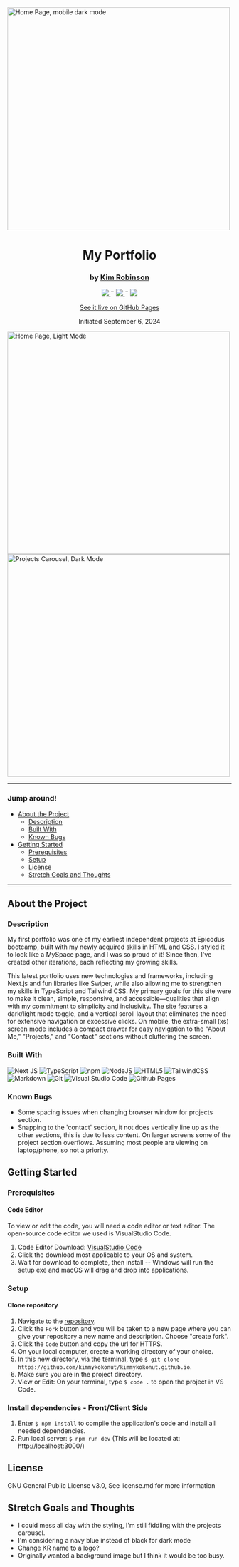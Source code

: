 <img width="500" alt="Home Page, mobile dark mode" src="https://github.com/user-attachments/assets/74c73f6d-6237-4539-b2e0-e13bab52008c">

<center>
  <h1>My Portfolio</h1>
  <h3>by <a href="https://github.com/kimmykokonut">Kim Robinson</a></h3>
  <p>
        <a href="https://github.com/kimmykokonut/kimmykokonut.github.io/stargazers">
            <img src="https://img.shields.io/github/stars/kimmykokonut/kimmykokonut.github.io?color=yellow&style=plastic">
        </a>
        ¨
        <a href="https://github.com/kimmykokonut/kimmykokonut.github.io/blob/main/LICENSE">
            <img src="https://img.shields.io/github/license/kimmykokonut/kimmykokonut.github.io?color=orange&style=plastic">
        </a>
        ¨
        <a href="https://www.linkedin.com/in/robinson-kim/">
            <img src="https://img.shields.io/badge/-LinkedIn-black.svg?style=plastic&logo=linkedin&colorB=2867B2">
        </a>
    </p>    
</p>
  <a href="kimmykokonut.github.io/" alt="hosted site">See it live on GitHub Pages</a>       
  
  <!-- <a href="https://www.linkedin.com/feed/update/urn:li:activity:7203485384104693762/" alt="linked in reference">Learn more here via LinkedIn</a>  -->

  <p>Initiated September 6, 2024</p>  
</center>

<img width="500" alt="Home Page, Light Mode" src="https://github.com/user-attachments/assets/d2294d64-9fab-41e6-bf5b-0b7cba0289f5">
<img width="500" alt="Projects Carousel, Dark Mode" src="https://github.com/user-attachments/assets/27d157b0-3f3d-4cfa-9023-ea6358702e77">

---

### Jump around!

- <a href="#about-the-project">About the Project</a>
  - <a href="#description">Description</a>
  - <a href="#built-with">Built With</a>
  - <a href="#known-bugs">Known Bugs</a>
- <a href="#getting-started">Getting Started</a>
  - <a href="#prerequisites">Prerequisites</a>
  - <a href="#setup">Setup</a>
  - <a href="#license">License</a>
  - <a href="#stretch-goals-and-thoughts">Stretch Goals and Thoughts</a>

---

## About the Project

### Description

My first portfolio was one of my earliest independent projects at Epicodus bootcamp, built with my newly acquired skills in HTML and CSS. I styled it to look like a MySpace page, and I was so proud of it! Since then, I've created other iterations, each reflecting my growing skills.

This latest portfolio uses new technologies and frameworks, including Next.js and fun libraries like Swiper, while also allowing me to strengthen my skills in TypeScript and Tailwind CSS. My primary goals for this site were to make it clean, simple, responsive, and accessible—qualities that align with my commitment to simplicity and inclusivity. The site features a dark/light mode toggle, and a vertical scroll layout that eliminates the need for extensive navigation or excessive clicks. On mobile, the extra-small (xs) screen mode includes a compact drawer for easy navigation to the "About Me," "Projects," and "Contact" sections without cluttering the screen.

### Built With

![Next JS](https://img.shields.io/badge/Next-black?style=for-the-badge&logo=next.js&logoColor=white)
![TypeScript](https://img.shields.io/badge/typescript-%23007ACC.svg?style=for-the-badge&logo=typescript&logoColor=white)
![npm](https://img.shields.io/badge/npm-CB3837?style=for-the-badge&logo=npm&logoColor=white)
![NodeJS](https://img.shields.io/badge/node.js-6DA55F?style=for-the-badge&logo=node.js&logoColor=white)
![HTML5](https://img.shields.io/badge/html5-%23E34F26.svg?style=for-the-badge&logo=html5&logoColor=white)
![TailwindCSS](https://img.shields.io/badge/tailwindcss-%2338B2AC.svg?style=for-the-badge&logo=tailwind-css&logoColor=white)
![Markdown](https://img.shields.io/badge/Markdown-000000?style=for-the-badge&logo=markdown&logoColor=white)
![Git](https://img.shields.io/badge/git-%23F05033.svg?style=for-the-badge&logo=git&logoColor=white)
![Visual Studio Code](https://img.shields.io/badge/Visual%20Studio%20Code-0078d7.svg?style=for-the-badge&logo=visual-studio-code&logoColor=white)
![Github Pages](https://img.shields.io/badge/github%20pages-121013?style=for-the-badge&logo=github&logoColor=white)

### Known Bugs

- Some spacing issues when changing browser window for projects section.
- Snapping to the 'contact' section, it not does vertically line up as the other sections, this is due to less content. On larger screens some of the project section overflows. Assuming most people are viewing on laptop/phone, so not a priority.

## Getting Started

### Prerequisites

#### Code Editor

To view or edit the code, you will need a code editor or text editor. The open-source code editor we used is VisualStudio Code.

1. Code Editor Download: [VisualStudio Code](https://www.npmjs.com/)
2. Click the download most applicable to your OS and system.
3. Wait for download to complete, then install -- Windows will run the setup exe and macOS will drag and drop into applications.

### Setup

#### Clone repository

1. Navigate to the [repository](https://github.com/kimmykokonut/kimmykokonut.github.io).
2. Click the `Fork` button and you will be taken to a new page where you can give your repository a new name and description. Choose "create fork".
3. Click the `Code` button and copy the url for HTTPS.
4. On your local computer, create a working directory of your choice.
5. In this new directory, via the terminal, type `$ git clone https://github.com/kimmykokonut/kimmykokonut.github.io`.
6. Make sure you are in the project directory.
7. View or Edit: On your terminal, type `$ code .` to open the project in VS Code.

### Install dependencies - Front/Client Side

1. Enter `$ npm install` to compile the application's code and install all needed dependencies.
2. Run local server: `$ npm run dev`
   (This will be located at: http://localhost:3000/)

## License

GNU General Public License v3.0, See license.md for more information

## Stretch Goals and Thoughts

- I could mess all day with the styling, I'm still fiddling with the projects carousel.
- I'm considering a navy blue instead of black for dark mode
- Change KR name to a logo?
- Originally wanted a background image but I think it would be too busy.
